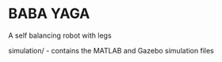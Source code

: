 # BABA YAGA
A self balancing robot with legs

simulation/ - contains the MATLAB and Gazebo simulation files